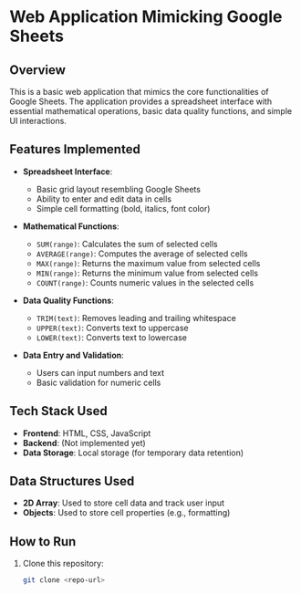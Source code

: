 # Web Application Mimicking Google Sheets

## Overview
This is a basic web application that mimics the core functionalities of Google Sheets. The application provides a spreadsheet interface with essential mathematical operations, basic data quality functions, and simple UI interactions.

## Features Implemented
- **Spreadsheet Interface**:  
  - Basic grid layout resembling Google Sheets  
  - Ability to enter and edit data in cells  
  - Simple cell formatting (bold, italics, font color)  

- **Mathematical Functions**:  
  - `SUM(range)`: Calculates the sum of selected cells  
  - `AVERAGE(range)`: Computes the average of selected cells  
  - `MAX(range)`: Returns the maximum value from selected cells  
  - `MIN(range)`: Returns the minimum value from selected cells  
  - `COUNT(range)`: Counts numeric values in the selected cells  

- **Data Quality Functions**:  
  - `TRIM(text)`: Removes leading and trailing whitespace  
  - `UPPER(text)`: Converts text to uppercase  
  - `LOWER(text)`: Converts text to lowercase  

- **Data Entry and Validation**:  
  - Users can input numbers and text  
  - Basic validation for numeric cells  


## Tech Stack Used
- **Frontend**: HTML, CSS, JavaScript  
- **Backend**: (Not implemented yet)  
- **Data Storage**: Local storage (for temporary data retention)  

## Data Structures Used
- **2D Array**: Used to store cell data and track user input  
- **Objects**: Used to store cell properties (e.g., formatting)  

## How to Run
1. Clone this repository:  
   ```sh
   git clone <repo-url>
